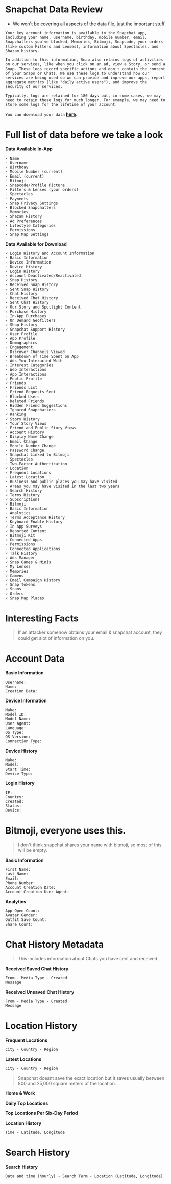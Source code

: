 # Snapchat Data Review
- We won't be covering all aspects of the data file, just the important stuff.
```
Your key account information is available in the Snapchat app, including your name, username, birthday, mobile number, email, Snapchatters you've blocked, Memories, Bitmoji, Snapcode, your orders (like custom Filters and Lenses), information about Spectacles, and Shazam history.

In addition to this information, Snap also retains logs of activities on our services, like when you click on an ad, view a Story, or send a Snap. These logs record specific actions and don't contain the content of your Snaps or Chats. We use these logs to understand how our services are being used so we can provide and improve our apps, report aggregate metrics (like "daily active users"), and improve the security of our services.

Typically, logs are retained for 180 days but, in some cases, we may need to retain these logs for much longer. For example, we may need to store some logs for the lifetime of your account.
```
`You can download your data` [**here**](https://accounts.snapchat.com/accounts/downloadmydata).



# Full list of data before we take a look

**Data Available In-App**
```
· Name
· Username
· Birthday
· Mobile Number (current)
· Email (current)
· Bitmoji
· Snapcode/Profile Picture
· Filters & Lenses (your orders)
· Spectacles
· Payments
· Snap Privacy Settings
· Blocked Snapchatters
· Memories
· Shazam History
· Ad Preferences
· Lifestyle Categories
· Permissions
· Snap Map Settings
```

**Data Available for Download**
```
✓ Login History and Account Information
· Basic Information
· Device Information
· Device History
· Login History
· Account Deactivated/Reactivated
✓ Snap History
· Received Snap History
· Sent Snap History
✓ Chat History
· Received Chat History
· Sent Chat History
✓ Our Story and Spotlight Content
✓ Purchase History
· In-App Purchases
· On Demand Geofilters
✓ Shop History
✓ Snapchat Support History
✓ User Profile
· App Profile
· Demographics
· Engagement
· Discover Channels Viewed
· Breakdown of Time Spent on App
· Ads You Interacted With
· Interest Categories
· Web Interactions
· App Interactions
✓ Public Profile
✓ Friends
· Friends List
· Friend Requests Sent
· Blocked Users
· Deleted Friends
· Hidden Friend Suggestions
· Ignored Snapchatters
✓ Ranking
✓ Story History
· Your Story Views
· Friend and Public Story Views
✓ Account History
· Display Name Change
· Email Change
· Mobile Number Change
· Password Change
· Snapchat Linked to Bitmoji
· Spectacles
· Two-Factor Authentication
✓ Location
· Frequent Locations
· Latest Location
· Business and public places you may have visited
· Areas you may have visited in the last two years
✓ Search History
✓ Terms History
✓ Subscriptions
✓ Bitmoji
· Basic Information
· Analytics
· Terms Acceptance History
· Keyboard Enable History
✓ In App Surveys
✓ Reported Content
✓ Bitmoji Kit
✓ Connected Apps
· Permissions
· Connected Applications
✓ Talk History
✓ Ads Manager
✓ Snap Games & Minis
✓ My Lenses
✓ Memories
✓ Cameos
✓ Email Campaign History
✓ Snap Tokens
✓ Scans
✓ Orders
✓ Snap Map Places
```

# Interesting Facts
> If an attacker somehow obtains your email & snapchat account, they could get alot of information on you.


# Account Data
**Basic Information**
```
Username:
Name:
Creation Data:
```
**Device Information**
```
Make:
Model ID:
Model Name:
User Agent:
Language:
OS Type:
OS Version: 
Connection Type:
```
**Device History**
```
Make:
Model:
Start Time:
Device Type:
```
**Login History**
```
IP:
Country:
Created:
Status:
Device:
```

# Bitmoji, everyone uses this.
> I don't think snapchat shares your name with bitmoji, so most of this will be empty.

**Basic Information**
```
First Name:
Last Name:
Email:
Phone Number:
Account Creation Date:
Account Creation User Agent:
```
**Analytics**
```
App Open Count:
Avatar Gender:
Outfit Save Count:
Share Count:
```


# Chat History Metadata
> This includes information about Chats you have sent and received.

**Received Saved Chat History**
```
From - Media Type - Created
Message
```
**Received Unsaved Chat History**
```
From - Media Type - Created
Message
```

# Location History
**Frequent Locations**
```
City - Country - Region
```
**Latest Locations**
```
City - Country - Region
```
> Snapchat doesnt save the exact location but it saves usually between 800 and 25,000 square meters of the location.
> 
**Home & Work**
 
**Daily Top Locations**

**Top Locations Per Six-Day Period**

**Location History**
```
Time - Latitude, Longitude
```

# Search History
**Search History**
```
Data and time (hourly) - Search Term - Location (Latitude, Longitude)
```

